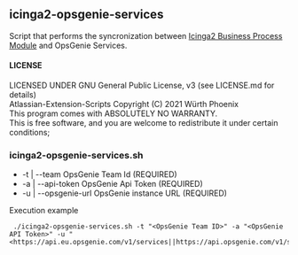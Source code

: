 ## icinga2-opsgenie-services
Script that performs the syncronization between [Icinga2 Business Process Module](https://icinga.com/docs/icinga-business-process-modelling/latest/doc/03-Getting-Started/ "")  and OpsGenie Services.  


#### LICENSE

LICENSED UNDER GNU General Public License, v3  (see LICENSE.md for details)            
Atlassian-Extension-Scripts Copyright (C) 2021  Würth Phoenix                          
This program comes with ABSOLUTELY NO WARRANTY.                                        
This is free software, and you are welcome to redistribute it under certain conditions;


### icinga2-opsgenie-services.sh
- -t    | --team                                     OpsGenie Team Id (REQUIRED)
- -a    | --api-token                                OpsGenie Api Token  (REQUIRED)
- -u    | --opsgenie-url                             OpsGenie instance URL  (REQUIRED)


Execution example<br>
```
 ./icinga2-opsgenie-services.sh -t "<OpsGenie Team ID>" -a "<OpsGenie API Token>" -u "<https://api.eu.opsgenie.com/v1/services||https://api.opsgenie.com/v1/services>"

```


